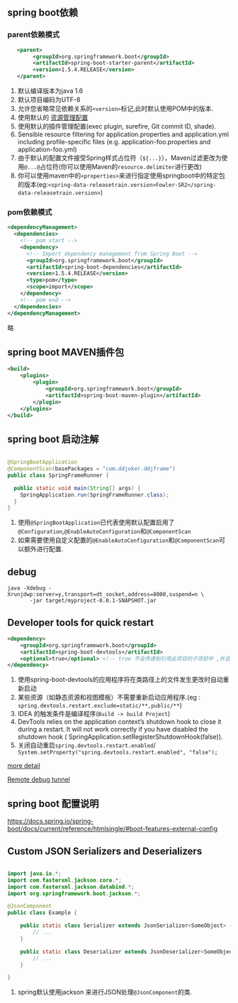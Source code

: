 ## spring boot依赖


### parent依赖模式
```xml
   <parent>
        <groupId>org.springframework.boot</groupId>
        <artifactId>spring-boot-starter-parent</artifactId>
        <version>1.5.4.RELEASE</version>
   </parent>
```

1. 默认编译版本为java 1.6
2. 默认项目编码为UTF-8
3. 允许您省略常见依赖关系的`<version>`标记,此时默认使用POM中的版本.
4. 使用默认的 [资源管理配置](https://maven.apache.org/plugins/maven-resources-plugin/examples/filter.html)
5. 使用默认的插件管理配置(exec plugin, surefire, Git commit ID, shade).
6. Sensible resource filtering for application.properties and application.yml including profile-specific files (e.g. application-foo.properties and application-foo.yml)
7. 由于默认的配置文件接受Spring样式占位符（`${...}`），Maven过滤更改为使用`@...@`占位符(你可以使用Maven的`resource.delimiter`进行更改)
8. 你可以使用maven中的`<properties>`来进行指定使用springboot中的特定包的版本(eg:`<spring-data-releasetrain.version>Fowler-SR2</spring-data-releasetrain.version>`)

### pom依赖模式
```xml
<dependencyManagement>
  <dependencies>
    <!-- pom start -->
    <dependency>
      <!-- Import dependency management from Spring Boot -->
      <groupId>org.springframework.boot</groupId>
      <artifactId>spring-boot-dependencies</artifactId>
      <version>1.5.4.RELEASE</version>
      <type>pom</type>
      <scope>import</scope>
    </dependency>
    <!-- pom end -->
  </dependencies>
</dependencyManagement>
```
略

## spring boot MAVEN插件包
```xml
<build>
    <plugins>
        <plugin>
            <groupId>org.springframework.boot</groupId>
            <artifactId>spring-boot-maven-plugin</artifactId>
        </plugin>
    </plugins>
</build>
```

## spring boot 启动注解

```java

@SpringBootApplication
@ComponentScan(basePackages = "com.ddjoker.ddjframe")
public class SpringFrameRunner {

  public static void main(String[] args) {
    SpringApplication.run(SpringFrameRunner.class);
  }
}

```

1. 使用`@SpringBootApplication`已代表使用默认配置启用了`@Configuration`,`@EnableAutoConfiguration`和`@ComponentScan`
2. 如果需要使用自定义配置的`@EnableAutoConfiguration`和`@ComponentScan`可以额外进行配置.

## debug
```
java -Xdebug -Xrunjdwp:server=y,transport=dt_socket,address=8000,suspend=n \
       -jar target/myproject-0.0.1-SNAPSHOT.jar
```
## Developer tools for quick restart

```xml
<dependency>
    <groupId>org.springframework.boot</groupId>
    <artifactId>spring-boot-devtools</artifactId>
    <optional>true</optional> <!-- true 不会传递到引用此项目的子项目中 ,并且不会被打包-->
</dependency>
```

1. 使用spring-boot-devtools的应用程序将在类路径上的文件发生更改时自动重新启动
2. 某些资源（如静态资源和视图模板）不需要重新启动应用程序.(eg :
   `spring.devtools.restart.exclude=static/**,public/**`)
3. IDEA 的触发条件是编译程序(`Build -> build Project`)
4. DevTools relies on the application context’s shutdown hook to close it during a restart. It will not work correctly if you have disabled the shutdown hook ( SpringApplication.setRegisterShutdownHook(false)).
5. 关闭自动重启`spring.devtools.restart.enabled`/` System.setProperty("spring.devtools.restart.enabled", "false");`

[more detail](https://docs.spring.io/spring-boot/docs/current/reference/htmlsingle/#using-boot-devtools)

[Remote debug tunnel](https://docs.spring.io/spring-boot/docs/current/reference/htmlsingle/#using-boot-devtools-remote-debugtunnel)

## spring boot 配置说明
https://docs.spring.io/spring-boot/docs/current/reference/htmlsingle/#boot-features-external-config


##  Custom JSON Serializers and Deserializers
```java

import java.io.*;
import com.fasterxml.jackson.core.*;
import com.fasterxml.jackson.databind.*;
import org.springframework.boot.jackson.*;

@JsonComponent
public class Example {

    public static class Serializer extends JsonSerializer<SomeObject> {
        // ...
    }

    public static class Deserializer extends JsonDeserializer<SomeObject> {
        // ...
    }

}
```

1. spring默认使用jackson 来进行JSON处理`@JsonComponent`的类.


